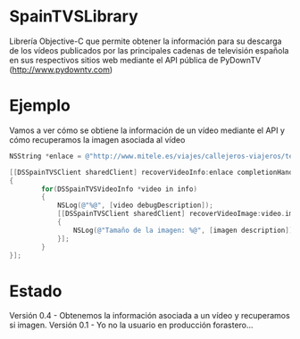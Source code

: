 SpainTVSLibrary
===============

Librería Objective-C que permite obtener la información para su descarga de los vídeos publicados por las principales cadenas de televisión española en sus respectivos sitios web mediante el API pública de PyDownTV (http://www.pydowntv.com)

# Ejemplo #

Vamos a ver cómo se obtiene la información de un vídeo mediante el API y cómo recuperamos la imagen asociada al vídeo

```objective-c
NSString *enlace = @"http://www.mitele.es/viajes/callejeros-viajeros/temporada-3/programa-109/";

[[DSSpainTVSClient sharedClient] recoverVideoInfo:enlace completionHandler:^(NSArray *info, NSError *error) 
{
        for(DSSpainTVSVideoInfo *video in info)
        {
            NSLog(@"%@", [video debugDescription]);
            [[DSSpainTVSClient sharedClient] recoverVideoImage:video.imagen completionHandler:^(UIImage *imagen, NSError *error) 
            {
                NSLog(@"Tamaño de la imagen: %@", [imagen description]);
            }];
        }
}];
```

# Estado #
Versión 0.4 - Obtenemos la información asociada a un vídeo y recuperamos si imagen.
Versión 0.1 - Yo no la usuario en producción forastero...
